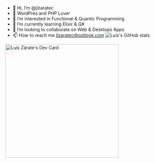 - 👋 Hi, I’m @jlzaratec
- 💞️ WordPres and PHP Lover
- 👀 I’m interested in Functional & Quantic Programming
- 🌱 I’m currently learning Elixir & Q#
- 💞️ I’m looking to collaborate on Web & Desktops Apps
- 📫 How to reach me jlzaratec@outlook.com
![Luis's GitHub stats](https://github-readme-stats.vercel.app/api?username=jlzaratec&hide=stars,issues,contribs&show_icons=true&theme=gruvbox)
<!---
jlzaratec/jlzaratec is a ✨ special ✨ repository because its `README.md` (this file) appears on your GitHub profile.
You can click the Preview link to take a look at your changes.
--->
<a href="https://app.daily.dev/luiszarate"><img src="https://api.daily.dev/devcards/v2/9CUvlS22tlvRovnNBQTDF.png?r=e17&type=default" width="356" alt="Luis Zárate's Dev Card"/></a>
